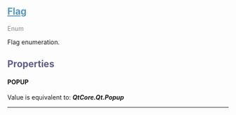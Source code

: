 

## <h2 style="color: #5697bf;"><u>Flag</u></h2>

<span style="color: #888;">Enum</span>

Flag enumeration.

### <h2 style="color: #5e5d84;">Properties</h2>

#### POPUP

Value is equivalent to: **_QtCore.Qt.Popup_**

---